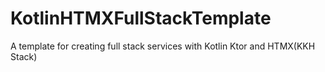 # KotlinHTMXFullStackTemplate
A template for creating full stack services with Kotlin Ktor and HTMX(KKH Stack)
